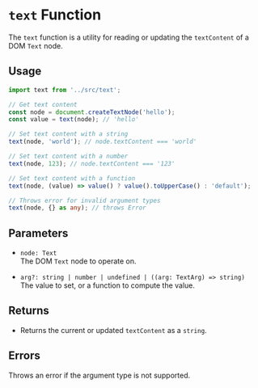 # `text` Function

The `text` function is a utility for reading or updating the `textContent` of a DOM `Text` node.

## Usage

```typescript
import text from '../src/text';

// Get text content
const node = document.createTextNode('hello');
const value = text(node); // 'hello'

// Set text content with a string
text(node, 'world'); // node.textContent === 'world'

// Set text content with a number
text(node, 123); // node.textContent === '123'

// Set text content with a function
text(node, (value) => value() ? value().toUpperCase() : 'default');

// Throws error for invalid argument types
text(node, {} as any); // throws Error
```

## Parameters

- `node: Text`  
  The DOM `Text` node to operate on.

- `arg?: string | number | undefined | ((arg: TextArg) => string)`  
  The value to set, or a function to compute the value.

## Returns

- Returns the current or updated `textContent` as a `string`.

## Errors

Throws an error if the argument type is not supported.

